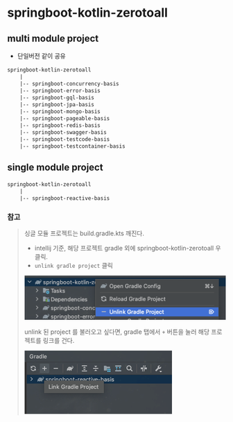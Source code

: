 # springboot-kotlin-zerotoall

## multi module project
* 단일버전 같이 공유
```
springboot-kotlin-zerotoall
    |
    |-- springboot-concurrency-basis
    |-- springboot-error-basis
    |-- springboot-gql-basis
    |-- springboot-jpa-basis
    |-- springboot-mongo-basis
    |-- springboot-pageable-basis
    |-- springboot-redis-basis
    |-- springboot-swagger-basis
    |-- springboot-testcode-basis
    |-- springboot-testcontainer-basis
```

## single module project
```
springboot-kotlin-zerotoall 
    |
    |-- springboot-reactive-basis
```
### 참고
> 싱글 모듈 프로젝트는 build.gradle.kts 깨진다.
> *  intellij 기준, 해당 프로젝트 gradle 외에 springboot-kotlin-zerotoall 우클릭. 
> * `unlink gradle project` 클릭
> 
> ![img.png](images/gradle_unlink.png)
> 
> unlink 된 project 를 불러오고 싶다면, gradle 탭에서 `+` 버튼을 눌러 해당 프로젝트를 링크를 건다.
> 
> ![img_2.png](images/gradle_link.png)